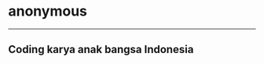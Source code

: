 # anonymous
------------------------------------------
Coding karya anak bangsa Indonesia
------------------------------------------
